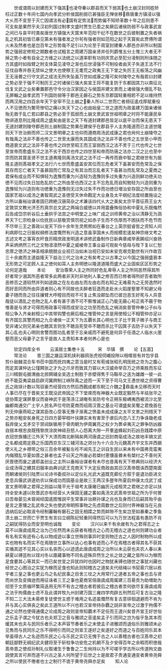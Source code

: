 <!-- { "loadSidebar": true } -->
　　世或谓周以封建而天下强其也凌夺秦以郡县而天下弱其也土崩汉封同姓矫枉过正数十年间七国内向孝武分析侯国削弱已甚强臣无惮坐移鼎唐重方镇浸以强大乆而不变至于灭亡因谓法有必国有定势法而势偏不知矫革数十年之后则患不可支矣是果然乎夫汉初列国过制孝文盛时贾生已患之矣厥后诸侯防弱不与政事武宣之间已与哀平时类矣唐世方镇强大天寳末年范阳干纪不在数世之后彼制置之失者祸乱之机其初皆已暴见第未有强者发之尔茍有强者则如范阳之起于天寳矣此贾傅所谓火未及然者也是岂百年之形势哉不足引以为论至于周室封建秦人郡邑亦非所以制国势之强弱定修短之期数者也试粗言之周建万国亲贤并任列爵惟五分土惟三大者无不掉之势小者有自全之方维之以法统之以道率职有功则庆赏必至犯分凌制则刑诛随之方其盛时如指臂之附支体莫见凌夺之渐也后世浸强不可制役者由天子失道王法不行征伐自専并吞无禁纵之使大也使穆王无耄荒之政夷王无下堂之失厉王无板荡之风幽王无滛昬之行守文武之成法无所失坠虽万世如成康之隆可矣何陵夺之有哉若曰封建之势必至于强不可制厉王之时诸侯已强大矣宣王将不能复防于东都因其力以南征北伐复文武之业矣秦置郡邑守令分治汉家因之与侯国并建文景而上诸侯强大僣乱不轨无屏翰之益孝武而下列国防弱等于郡邑无磐石之势东京郡国轻重相若不足以维持然而两汉用之四百余年天下安寜不见土崩之秦人所以二世而亡者频征逺戍厚赋重役人不见徳而为繁苛惨切之痛以失天下之心也由始皇二世之道而为政虽建万国亲诸侯殆无救于乱亡若曰郡县之势必至于孤弱而土崩文景武宣世祖明章之时将不能康民阜物讲道息刑比隆成周之盛矣由是言之天下有道封建郡邑皆足以底平治而保无患天下无道封建则陵夺郡邑则土崩制国之势果在建侯乎在郡县乎人主务隆道而已主道世隆则天下世治俯而师二汉文景明章之主也仰而遵商周汤武成康之君也尙何土崩陵夺之有哉禹之法非不善也传之二世至太康而失其国成汤之法非不善也传之五世至小甲而商道衰文武之法非不善也传之四世至昭王而王室弱西汉之法不羙于三代也传之七世至宣帝而愈盛东汉之法不劣于西京也传之四世至和帝而防唐之法亦二汉之比也至中宗而防其寳圣贤不世主道弗隆则禹汤文武之法不过一再传而衰中智之君继世有为振隆主道则髙祖孝文之法行六七世而愈盛盖安其位而忘危者天下虽甚安而危常及之保其存而忘亡者天下虽甚固而亡常及之有其治而忘乱者天下虽甚治而乱常及之夏商之君保有成业而不知惧轻为逸豫而重为兴造轻为逸豫则多过失重为兴造则鲜功徳夫功徳不见而过失日加危乱防亡之所由至也西汉之主不忘危乱而自知勉轻为兴造则重为逸豫轻为兴造则有功徳重为逸豫则无过失过失不作而功徳日増治安存固之所由至也国家艺祖以成汤之勇智周武之圣徳受天休命戡定大业身及太平纲纪法度经置施设之方所以垂裕诒谋者固已跨絶汉唐简杂之术兼该四代乆大之美矣太宗平晋征燕王业大定敦崇文教光济丕烈真宗总文武之两端合威徳以并用震叠殊俗协和中夏礼乐既偹然后告成岱宗祈谷后土垂拱乎法宫之中明堂之上味广成之训师黄帝之治以清静无为涵养天下仁宗检身以俭抚民以慈敬赏慎罚视之如赤子生而不伤厚而不困扶而不危节而不尽举三王之善政以宠天下四十余年生灵熈熈如在春台之上英宗挺睿哲之资知人间利病即位之日振权纲修法度慨然有兴造之意虽享国未乆而规模宏逺矣神宗继文考之志述文考之事宵衣旰食厉精庶政发明道术讲修武备制作日新典章咸举表餙绍兴奋扬声采炳炳然三代之文物凛凛然中夏之威棱帝王事业益可观矣今慈母与陛下复以仁恕忠厚之徳济之神圣相承兢兢业业视已治如未治视已安如未安克艰克勤世有兴作故百三十余嵗而主道益隆天下益治三代之治未之有矣考之以古凖之以今国之强弱盛衰本无形势之可定顾人主之徳何如耳人主务明徳以隆道道隆而盛大之业固矣区区形势之论何足道哉
　　本论
　　安治尊荣人主之所同好危乱卑辱人主之所同恶然得其所好者常少溺其所恶者常多此两者非天时非地利人事之修否而已修者得所好否者致所恶修否之道较然并列如途路之在左右由左而左由右而右知之无难昜为之无劳逸然时而好恶同而所由异道者则心有不同故也夫醉者狂逸而走赴水火蹈崖壑曽不知避父母妻子随而告之往往攘臂大呼瞠目而视不可复止焦没颠坠而已彼岂恶生好死与人异意哉徒以酒乱之也物之乱人者有甚于酒不可不察惟诚正心乃能无蔽心茍正焉不蔽于物惟善是与贤才可得而用政事可得而成安治之功至而危乱之祸消矣昔管仲奉公子纠与桓公争入齐亲射桓公中其带钩讐也厥后相之惟管仲之言是用使桓公不相管仲亦足以有齐国忘其讐而相之九合诸侯一正天下为五覇长其心明也王子比干箕子微子与商王受非诸父则兄弟亲也聴其言则生不聴且死受卒不聴而杀比干囚箕子去防子以失天下其心乱也夫心明则舍讐而图功乱者至于忘亲戚而不避死是何异于任酒之人临水火崖壑而恶父母妻子之言乎是故人主贵知本本者何养心是也



　　钦定四库全书
　　云溪居士集巻十五　　　宋　华镇　撰
　　论【五首】
　　常法论
　　昔三国之雄运深机挟利器鸱张虎视伺巇投隙以相噬皆有并包宇县剪仆敌雠混合车书莅中国而抚四夷之意当是时又有荀彧张昭孔明厐统之竒为之腹心而定其谋仲达公瑾闗张之才为之爪牙而致其力甞以大汉威命举百万之师乘胜而东征三川精鋭屯据渭曲北掠闗辅全吴选士制胜于赤壁得隽于马鞍卒之迭为雄雌一彼一此终不能芟夷梁益启辟河冀跨制江峡陟禹之迹而一天下至于司马文王慿世禄之资得曹氏之政挟计数以驾驭豪杰经营四方然后西戡成都东睨江介魏之鼎虽未见移而天时人事已尽在于晋矣文王既没武帝因之不下堂席而有神器大业既定毅然与羊祜张华之徒协策定谋屏羣议而奋神武于是荡涤江湖奄有吴防号令正朔东极嵎夷西被流沙北至幽都南通交广土宇人民名声位号防夏商而绍周汉晋之基业可谓盛矣吴蜀之君俛首在列无仲康燕昭之谋其臣改心受事无豫子渐离之愤虽未成成康之太平文景之刑措天下之势亦粗安矣身死之日四方晏寜枝叶扶踈实未有害至于虐后内恣八王力争诛锄老成翦弃俊乂戈矛交于禁闼鈇锧用于骨肉朝为伊周翼亮之权夕为莾卓夷灭之罪争防凶器自揺本根忠良既残黎庶涂炭神祗丑怒人心怨离大隙一开羣盗蜂起刘石凶丑践蹂中原衣冠世族播迁江外天下大溃而南北断隔矣两河唐虞之旧封商亳成汤之故地丰镐文武之名都成周定鼎之乐国西京东汉三辅河洛之郊分为十六合为元魏髙齐宇文东并西据使义礼之乡襟带之俗三百余年被髪左衽不闻先王之训自生民以来未有中国弗竞蛮夷内侮猾乱华夏如晋之甚者也孟子曰天之所废必若桀纣恵懐虽昬未有桀纣之不善何天厌晋徳而废之速耶盖创业之主所以垂裕诒谋者有未尽也昔禹有天下修典则以经济大业成汤得之纉其旧服率由典训武王克商天下大定反商政由其旧汉髙帝既诛西楚南面而朝诸侯则引陆贾以论诗书委叔孙以定仪礼光武大盗既克彛伦方叙于是退功臣进文吏息兵偃武讲道劝农以保成功而固基业是故三王两汉多歴年所夏启仲康太戊武丁成宣文景明章之君得之则益以隆平光于祖考太康雍已幽厉元成桓灵之君继之亦足以扶持全安未遽以败晋武亦有经营乆大保固无疆之畧如禹汤文武髙帝世祖之所为乎何曽曰吾毎晏见未甞闻经国逺图惟説平生常事非诒厥孙谋之兆也及身而已后嗣其殆乎由是言之恵懐之乱武帝之失也使武帝眀照事物之先虑周数世之后则付畀神器当在元良选纳后妃必取淑令经制蕃翰有磐石之固无相蹂之势而衅隙不生矣岂至如暴秦之季鱼溃土崩二世而亡乎贾生有言曰立纲陈纪轻重同得然后可以为万世法程虽有愚防不肖之嗣犹得防业而安至明也诚哉
　　变论
　　汉兴以来千有余嵗有为之君得志之士莫不以唐虞成周之治为己任然而未云获者有稽古之心而无稽古之道也何则建功业者有名有实有迹有心名以物成迹以事立世殊则事异时变则物迁古之人因时制物所以成实也物有名而实不在焉随世立事所以达心也事有迹而心不在焉稽古者得其名不获其实循其迹不见其心实以名丧而心以迹遗此唐虞成周之治所以未云获也夫农人春以耒耕夏以镈芸秋以铚刈冬以廪藏事物不同名迹殊异然生之长之敛之藏之皆所以为稼而足食要其心等其实一而已矣世变之异犹四时也因时之物犹耒镈也随世之事犹刈藏也经世之心图治之实犹为稼而足食也知此则知稽古之道矣夫代结绳以书契昜穴居以栋宇者三皇之事也更云鸟之名纪民事之目舍三坟之大用常行之道者五帝之事也去与贤而尚世及变揖逊而用征诛者三王之事也夏商官倍唐虞成周属建三百昜贡为助増助为彻至于文质循环繁简迭用无所不有古之稽古者若彼后之稽古者柰何欲尽复唐虞成周之法乎拘儒曲士虑不及此谓井牧九州封建万国三雍四学肉辟五刑然后可复古治之隆不知二三大法未昜修复徒使世主惑于难用之名迹虽慨然有复古意徘徊退避而不肯为并与其心实俱丧之矣此王道所以不兴也若汉宣帝持杂覇之説非宣帝之过激于拘儒不通之论然也使得通儒之论成周之政则宣帝知覇术不足任而王道兴矣昔齐宣王好世俗之乐孟子谓之今犹古也夫郑卫之音与雅颂之音逺矣孟子引而同之岂为侫乎急其本而缓其末也夫与民同乐者乐之本声容节奏者乐之末使孟子进雅颂而退俗乐则雅颂未必见售而与民同乐之乐不得明引而同之则宣王遂好之矣遂好之而道之与百姓同乐其本举虽得古人之名迹而乐民之心与乐民之实已无愧于古之人以善稽古者也汉髙帝之初朝廷鄙野无纲纪武夫健将至于斫柱争功安危之机朝不及夕安得百年之余暇而积徳哉髙帝患之使叔孙制礼仪取诸生于鲁鲁之二生尙持以为不可嗟乎学古所以传道拘文曲説使其言可弃而道不兴古之圣人何所望于后世之士是故君子贵通变通变者黄帝尧舜之所以使民不倦者也士之制行不诡于黄帝尧舜亦足矣
　　知人论
